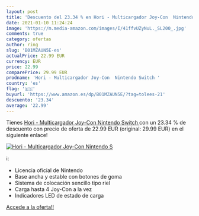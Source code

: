 ```yaml
---
layout: post
title: 'Descuento del 23.34 % en Hori - Multicargador Joy-Con  Nintendo S'
date: 2021-01-10 11:24:24
image: 'https://m.media-amazon.com/images/I/41ffvUZyNuL._SL200_.jpg'
comments: true
category: ofertas
author: ring
slug: 'B01MZAUN5E-es'
actualPrice: 22.99 EUR
currency: EUR
price: 22.99
comparePrice: 29.99 EUR
prodname: 'Hori - Multicargador Joy-Con  Nintendo Switch '
country: 'es'
flag: '🇪🇸'
buyurl: 'https://www.amazon.es/dp/B01MZAUN5E/?tag=tolees-21'
descuento: '23.34'
average: '22.99'
---
```


Tienes [Hori - Multicargador Joy-Con  Nintendo Switch ](https://www.amazon.es/dp/B01MZAUN5E/?tag=tolees-21) con un 23.34 % de descuento con precio de oferta de 22.99 EUR (original: 29.99 EUR) en el siguiente enlace!

[![Hori - Multicargador Joy-Con  Nintendo S](https://m.media-amazon.com/images/I/41ffvUZyNuL._SL200_.jpg)](https://www.amazon.es/dp/B01MZAUN5E/?tag=tolees-21)

ℹ️:

- Licencia oficial de Nintendo
- Base ancha y estable con botones de goma
- Sistema de colocación sencillo tipo riel
- Carga hasta 4 Joy-Con a la vez
- Indicadores LED de estado de carga

[Accede a la oferta!!](https://www.amazon.es/dp/B01MZAUN5E/?tag=tolees-21)
